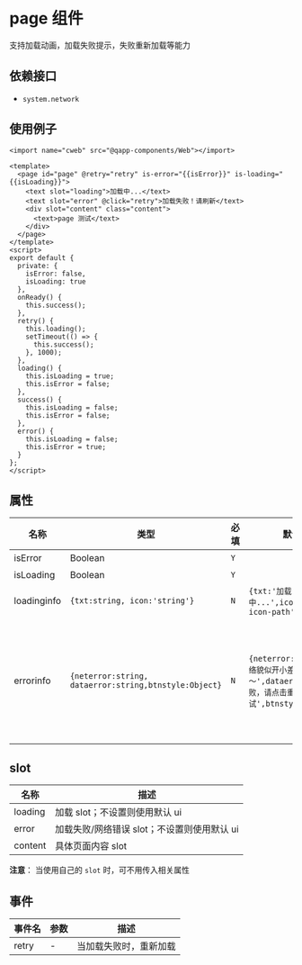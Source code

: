 # page 组件

支持加载动画，加载失败提示，失败重新加载等能力

## 依赖接口

* `system.network` 

## 使用例子

``` 
<import name="cweb" src="@qapp-components/Web"></import>

<template>
  <page id="page" @retry="retry" is-error="{{isError}}" is-loading="{{isLoading}}">
    <text slot="loading">加载中...</text>
    <text slot="error" @click="retry">加载失败！请刷新</text>
    <div slot="content" class="content">
      <text>page 测试</text>
    </div>
  </page>
</template>
<script>
export default {
  private: {
    isError: false,
    isLoading: true
  },
  onReady() {
    this.success();
  },
  retry() {
    this.loading();
    setTimeout(() => {
      this.success();
    }, 1000);
  },
  loading() {
    this.isLoading = true;
    this.isError = false;
  },
  success() {
    this.isLoading = false;
    this.isError = false;
  },
  error() {
    this.isLoading = false;
    this.isError = true;
  }
};
</script>
```

## 属性

| 名称        | 类型                                                  | 必填 | 默认值                                                                                  | 描述                                                                              |
| ----------- | ----------------------------------------------------- | ---- | --------------------------------------------------------------------------------------- | --------------------------------------------------------------------------------- |
| isError | Boolean     | `Y` |       | 错误标示   |
| isLoading | Boolean     | `Y` |       | 加载标示   |
| loadinginfo | `{txt:string, icon:'string'}` | `N` | `{txt:'加载中...',icon:'defalut-icon-path'` | 加载动画信息                                                                      |
| errorinfo   | `{neterror:string, dataerror:string,btnstyle:Object}` | `N` | `{neterror:'Sorry～网络貌似开小差了哦～',dataerror:'加载失败，请点击重试',btnstyle:{}}` | 错误信息文案（neterror：无网络，dataerror：数据加载失败, btnstyle: 刷新按钮样式） |

## slot

| 名称    | 描述                                        |
| ------- | ------------------------------------------- |
| loading | 加载 slot；不设置则使用默认 ui              |
| error   | 加载失败/网络错误 slot；不设置则使用默认 ui |
| content | 具体页面内容 slot                           |

**注意**： 当使用自己的 `slot` 时，可不用传入相关属性

## 事件

| 事件名 | 参数 | 描述                   |
| ------ | ---- | ---------------------- |
| retry  | -    | 当加载失败时，重新加载 |

